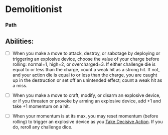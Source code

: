 # Demolitionist
### Path


## Abilities:
- [ ] When you make a move to attack, destroy, or sabotage by deploying or triggering an explosive device, choose the value of your charge before rolling: normal&#x3D;1, high&#x3D;2, or overcharged&#x3D;3. If either challenge die is equal to or less than the charge, count a weak hit as a strong hit. If not, and your action die is equal to or less than the charge, you are caught up in the destruction or set off an unintended effect; count a weak hit as a miss.

- [ ] When you make a move to craft, modify, or disarm an explosive device, or if you threaten or provoke by arming an explosive device, add +1 and take +1 momentum on a hit.

- [ ] When your momentum is at its max, you may reset momentum (before rolling) to trigger an explosive device as you [Take Decisive Action](Moves/combat/take_decisive_action). If you do, reroll any challenge dice.

